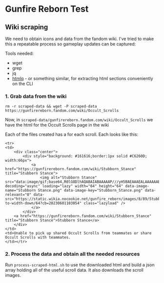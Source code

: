 # Gunfire Reborn Test

## Wiki scraping

We need to obtain icons and data from the fandom wiki. I've tried to make this a repeatable process so gameplay updates can be captured:

Tools needed:
- wget
- grep
- jq
- [htmlq](https://github.com/mgdm/htmlq) - or something similar, for extracting html sections conveniently on the CLI

### 1. Grab data from the wiki
`rm -r scraped-data && wget -P scraped-data https://gunfirereborn.fandom.com/wiki/Occult_Scrolls`

Now, in `scraped-data/gunfirereborn.fandom.com/wiki/Occult_Scrolls` we have the html for the Occult Scrolls page in the wiki

Each of the files created has a <tr> for each scroll. Each looks like this:

```
<tr>
<td>
    <div class="center">
        <div style="background: #161616;border:1px solid #C6260D; width:66px">
            <a href="https://gunfirereborn.fandom.com/wiki/Stubborn_Stance" title="Stubborn Stance">
                <img alt="Stubborn Stance" src="data:image/gif;base64,R0lGODlhAQABAIABAAAAAP///yH5BAEAAAEALAAAAAABAAEAQAICTAEAOw%3D%3D" decoding="async" loading="lazy" width="64" height="64" data-image-name="Stubborn Stance.png" data-image-key="Stubborn_Stance.png" data-relevant="0" data-src="https://static.wikia.nocookie.net/gunfire_reborn/images/8/89/Stubborn_Stance.png/revision/latest/scale-to-width-down/64?cb=20230601103054" class="lazyload" />
            </a>
        </div>
    <a href="https://gunfirereborn.fandom.com/wiki/Stubborn_Stance" title="Stubborn Stance">Stubborn Stance</a>
    </div>
</td>
<td>Unable to pick up shared Occult Scrolls from teammates or share Occult Scrolls with teammates.
</td></tr>
```

### 2. Process the data and obtain all the needed resources

Run `process-scraped-html.sh` to use the downloaded html and build a json array holding all of the useful scroll data.
It also downloads the scroll images.

